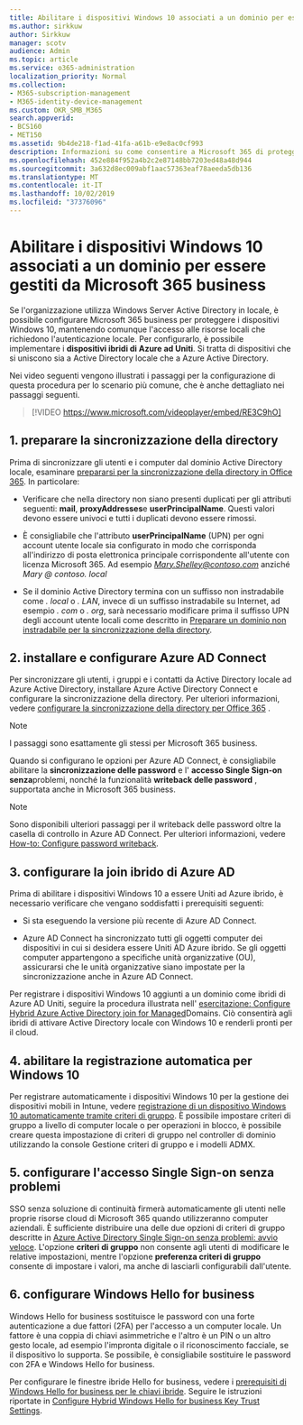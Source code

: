 ```yaml
---
title: Abilitare i dispositivi Windows 10 associati a un dominio per essere gestiti da Microsoft 365 business
ms.author: sirkkuw
author: Sirkkuw
manager: scotv
audience: Admin
ms.topic: article
ms.service: o365-administration
localization_priority: Normal
ms.collection:
- M365-subscription-management
- M365-identity-device-management
ms.custom: OKR_SMB_M365
search.appverid:
- BCS160
- MET150
ms.assetid: 9b4de218-f1ad-41fa-a61b-e9e8ac0cf993
description: Informazioni su come consentire a Microsoft 365 di proteggere gli annunci locali con i dispositivi Windows 10.
ms.openlocfilehash: 452e884f952a4b2c2e87148bb7203ed48a48d944
ms.sourcegitcommit: 3a632d8ec009abf1aac57363eaf78aeeda5db136
ms.translationtype: MT
ms.contentlocale: it-IT
ms.lasthandoff: 10/02/2019
ms.locfileid: "37376096"
---
```

# <a name="enable-domain-joined-windows-10-devices-to-be-managed-by-microsoft-365-business"></a>Abilitare i dispositivi Windows 10 associati a un dominio per essere gestiti da Microsoft 365 business

Se l'organizzazione utilizza Windows Server Active Directory in locale, è possibile configurare Microsoft 365 business per proteggere i dispositivi Windows 10, mantenendo comunque l'accesso alle risorse locali che richiedono l'autenticazione locale.
Per configurarlo, è possibile implementare i **dispositivi ibridi di Azure ad Uniti**. Si tratta di dispositivi che si uniscono sia a Active Directory locale che a Azure Active Directory.

Nei video seguenti vengono illustrati i passaggi per la configurazione di questa procedura per lo scenario più comune, che è anche dettagliato nei passaggi seguenti.

> [!VIDEO https://www.microsoft.com/videoplayer/embed/RE3C9hO]
  

## <a name="1-prepare-for-directory-synchronization"></a>1. preparare la sincronizzazione della directory 

Prima di sincronizzare gli utenti e i computer dal dominio Active Directory locale, esaminare [prepararsi per la sincronizzazione della directory in Office 365](https://docs.microsoft.com/office365/enterprise/prepare-for-directory-synchronization). In particolare:

   - Verificare che nella directory non siano presenti duplicati per gli attributi seguenti: **mail**, **proxyAddresses**e **userPrincipalName**. Questi valori devono essere univoci e tutti i duplicati devono essere rimossi.
   
   - È consigliabile che l'attributo **userPrincipalName** (UPN) per ogni account utente locale sia configurato in modo che corrisponda all'indirizzo di posta elettronica principale corrispondente all'utente con licenza Microsoft 365. Ad esempio *Mary.Shelley@contoso.com* anziché *Mary @ contoso. local*
   
   - Se il dominio Active Directory termina con un suffisso non instradabile come *. local* o *. LAN*, invece di un suffisso instradabile su Internet, ad esempio *. com* o *. org*, sarà necessario modificare prima il suffisso UPN degli account utente locali come descritto in [Preparare un dominio non instradabile per la sincronizzazione della directory](https://docs.microsoft.com/office365/enterprise/prepare-a-non-routable-domain-for-directory-synchronization). 

## <a name="2-install-and-configure-azure-ad-connect"></a>2. installare e configurare Azure AD Connect

Per sincronizzare gli utenti, i gruppi e i contatti da Active Directory locale ad Azure Active Directory, installare Azure Active Directory Connect e configurare la sincronizzazione della directory. Per ulteriori informazioni, vedere [configurare la sincronizzazione della directory per Office 365](https://support.office.com/article/1b3b5318-6977-42ed-b5c7-96fa74b08846) .

> [!NOTE]
> I passaggi sono esattamente gli stessi per Microsoft 365 business. 

Quando si configurano le opzioni per Azure AD Connect, è consigliabile abilitare la **sincronizzazione delle password** e l' **accesso Single Sign-on senza**problemi, nonché la funzionalità **writeback delle password** , supportata anche in Microsoft 365 business.

> [!NOTE]
> Sono disponibili ulteriori passaggi per il writeback delle password oltre la casella di controllo in Azure AD Connect. Per ulteriori informazioni, vedere [How-to: Configure password writeback](https://docs.microsoft.com/azure/active-directory/authentication/howto-sspr-writeback). 

## <a name="3-configure-hybrid-azure-ad-join"></a>3. configurare la join ibrido di Azure AD

Prima di abilitare i dispositivi Windows 10 a essere Uniti ad Azure ibrido, è necessario verificare che vengano soddisfatti i prerequisiti seguenti:

   - Si sta eseguendo la versione più recente di Azure AD Connect.

   - Azure AD Connect ha sincronizzato tutti gli oggetti computer dei dispositivi in cui si desidera essere Uniti AD Azure ibrido. Se gli oggetti computer appartengono a specifiche unità organizzative (OU), assicurarsi che le unità organizzative siano impostate per la sincronizzazione anche in Azure AD Connect.

Per registrare i dispositivi Windows 10 aggiunti a un dominio come ibridi di Azure AD Uniti, seguire la procedura illustrata nell' [esercitazione: Configure Hybrid Azure Active Directory join for Managed](https://docs.microsoft.com/azure/active-directory/devices/hybrid-azuread-join-managed-domains#configure-hybrid-azure-ad-join)Domains. Ciò consentirà agli ibridi di attivare Active Directory locale con Windows 10 e renderli pronti per il cloud.
    
## <a name="4-enable-automatic-enrollment-for-windows-10"></a>4. abilitare la registrazione automatica per Windows 10

 Per registrare automaticamente i dispositivi Windows 10 per la gestione dei dispositivi mobili in Intune, vedere [registrazione di un dispositivo Windows 10 automaticamente tramite criteri di gruppo](https://docs.microsoft.com/windows/client-management/mdm/enroll-a-windows-10-device-automatically-using-group-policy). È possibile impostare criteri di gruppo a livello di computer locale o per operazioni in blocco, è possibile creare questa impostazione di criteri di gruppo nel controller di dominio utilizzando la console Gestione criteri di gruppo e i modelli ADMX.

## <a name="5-configure-seamless-single-sign-on"></a>5. configurare l'accesso Single Sign-on senza problemi

  SSO senza soluzione di continuità firmerà automaticamente gli utenti nelle proprie risorse cloud di Microsoft 365 quando utilizzeranno computer aziendali. È sufficiente distribuire una delle due opzioni di criteri di gruppo descritte in [Azure Active Directory Single Sign-on senza problemi: avvio veloce](https://docs.microsoft.com/azure/active-directory/hybrid/how-to-connect-sso-quick-start#step-2-enable-the-feature). L'opzione **criteri di gruppo** non consente agli utenti di modificare le relative impostazioni, mentre l'opzione **preferenza criteri di gruppo** consente di impostare i valori, ma anche di lasciarli configurabili dall'utente.

## <a name="6-set-up-windows-hello-for-business"></a>6. configurare Windows Hello for business

 Windows Hello for business sostituisce le password con una forte autenticazione a due fattori (2FA) per l'accesso a un computer locale. Un fattore è una coppia di chiavi asimmetriche e l'altro è un PIN o un altro gesto locale, ad esempio l'impronta digitale o il riconoscimento facciale, se il dispositivo lo supporta. Se possibile, è consigliabile sostituire le password con 2FA e Windows Hello for business.

Per configurare le finestre ibride Hello for business, vedere i [prerequisiti di Windows Hello for business per le chiavi ibride](https://docs.microsoft.com/windows/security/identity-protection/hello-for-business/hello-hybrid-key-trust-prereqs). Seguire le istruzioni riportate in [Configure Hybrid Windows Hello for business Key Trust Settings](https://docs.microsoft.com/windows/security/identity-protection/hello-for-business/hello-hybrid-key-whfb-settings). 
